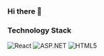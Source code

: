 ### Hi there 👋

<!--
**Choiyukang/Choiyukang** is a ✨ _special_ ✨ repository because its `README.md` (this file) appears on your GitHub profile.

Here are some ideas to get you started:

- 🔭 I’m currently working on ...
- 🌱 I’m currently learning ...
- 👯 I’m looking to collaborate on ...
- 🤔 I’m looking for help with ...
- 💬 Ask me about ...
- 📫 How to reach me: ...
- 😄 Pronouns: ...
- ⚡ Fun fact: ...
-->


### Technology Stack
<!-- React -->
<img alt="React" src="https://img.shields.io/badge/React-61DAFB?style=flat&logo=React&logoColor=white" />
<!-- ASP.NET -->
<img alt="ASP.NET" src="https://img.shields.io/badge/.NET-512BD4?style=flat&logo=ASP.NET&logoColor=white" />
<!-- HTML5 -->
<img alt="HTML5" src="https://img.shields.io/badge/HTML5-E34F26?style=flat&logo=HTML5&logoColor=white" />
